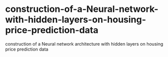 # construction-of-a-Neural-network-with-hidden-layers-on-housing-price-prediction-data
construction of a Neural network architecture with hidden layers on housing price prediction data
